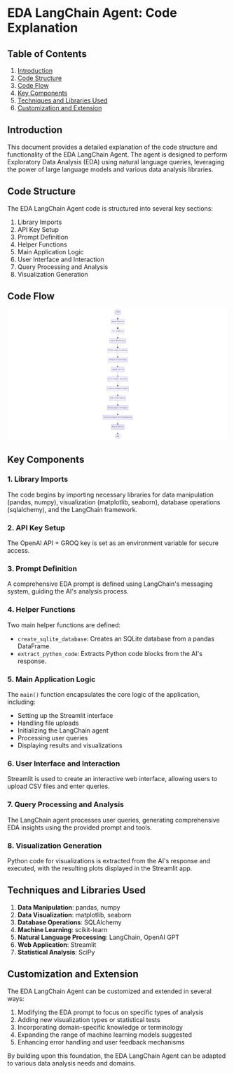 # EDA LangChain Agent: Code Explanation

## Table of Contents
1. [Introduction](#introduction)
2. [Code Structure](#code-structure)
3. [Code Flow](#code-flow)
4. [Key Components](#key-components)
5. [Techniques and Libraries Used](#techniques-and-libraries-used)
6. [Customization and Extension](#customization-and-extension)

## Introduction

This document provides a detailed explanation of the code structure and functionality of the EDA LangChain Agent. The agent is designed to perform Exploratory Data Analysis (EDA) using natural language queries, leveraging the power of large language models and various data analysis libraries.

## Code Structure

The EDA LangChain Agent code is structured into several key sections:

1. Library Imports
2. API Key Setup
3. Prompt Definition
4. Helper Functions
5. Main Application Logic
6. User Interface and Interaction
7. Query Processing and Analysis
8. Visualization Generation

## Code Flow
![Code Flow](/images/code-flow.png)

## Key Components

### 1. Library Imports
The code begins by importing necessary libraries for data manipulation (pandas, numpy), visualization (matplotlib, seaborn), database operations (sqlalchemy), and the LangChain framework.

### 2. API Key Setup
The OpenAI API + GROQ key is set as an environment variable for secure access.

### 3. Prompt Definition
A comprehensive EDA prompt is defined using LangChain's messaging system, guiding the AI's analysis process.

### 4. Helper Functions
Two main helper functions are defined:
- `create_sqlite_database`: Creates an SQLite database from a pandas DataFrame.
- `extract_python_code`: Extracts Python code blocks from the AI's response.

### 5. Main Application Logic
The `main()` function encapsulates the core logic of the application, including:
- Setting up the Streamlit interface
- Handling file uploads
- Initializing the LangChain agent
- Processing user queries
- Displaying results and visualizations

### 6. User Interface and Interaction
Streamlit is used to create an interactive web interface, allowing users to upload CSV files and enter queries.

### 7. Query Processing and Analysis
The LangChain agent processes user queries, generating comprehensive EDA insights using the provided prompt and tools.

### 8. Visualization Generation
Python code for visualizations is extracted from the AI's response and executed, with the resulting plots displayed in the Streamlit app.

## Techniques and Libraries Used

1. **Data Manipulation**: pandas, numpy
2. **Data Visualization**: matplotlib, seaborn
3. **Database Operations**: SQLAlchemy
4. **Machine Learning**: scikit-learn
5. **Natural Language Processing**: LangChain, OpenAI GPT
6. **Web Application**: Streamlit
7. **Statistical Analysis**: SciPy

## Customization and Extension

The EDA LangChain Agent can be customized and extended in several ways:

1. Modifying the EDA prompt to focus on specific types of analysis
2. Adding new visualization types or statistical tests
3. Incorporating domain-specific knowledge or terminology
4. Expanding the range of machine learning models suggested
5. Enhancing error handling and user feedback mechanisms

By building upon this foundation, the EDA LangChain Agent can be adapted to various data analysis needs and domains.

